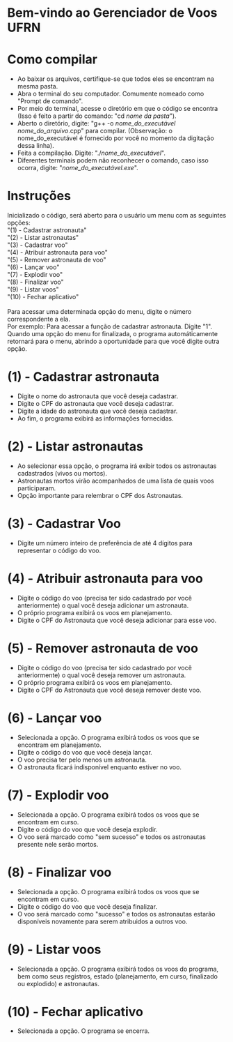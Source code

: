 Bem-vindo ao Gerenciador de Voos UFRN
=====================================

Como compilar
=============
- Ao baixar os arquivos, certifique-se que todos eles se encontram na mesma pasta.
- Abra o terminal do seu computador. Comumente nomeado como "Prompt de comando".
- Por meio do terminal, acesse o diretório em que o código se encontra (Isso é feito a partir do comando: "cd _nome da pasta_").
- Aberto o diretório, digite: "g++ -o _nome_do_executável_ _nome_do_arquivo_.cpp" para compilar. (Observação: o nome_do_executável é fornecido por você no momento da digitação dessa linha). 
- Feita a compilação. Digite: "./_nome_do_executável_".
- Diferentes terminais podem não reconhecer o comando, caso isso ocorra, digite: "_nome_do_executável.exe_". 

Instruções
==========
Inicializado o código, será aberto para o usuário um menu com as seguintes opções: <br />
"(1) - Cadastrar astronauta"<br />
"(2) - Listar astronautas"<br /> 
"(3) - Cadastrar voo" <br />
"(4) - Atribuir astronauta para voo"  <br />
"(5) - Remover astronauta de voo"<br />
"(6) - Lançar voo" <br />
"(7) - Explodir voo" <br />
"(8) - Finalizar voo"<br />
"(9) - Listar voos"<br />
"(10) - Fechar aplicativo"<br />
<br />
Para acessar uma determinada opção do menu, digite o número correspondente a ela.<br />
Por exemplo: Para acessar a função de cadastrar astronauta. Digite "1". <br />
Quando uma opção do menu for finalizada, o programa automáticamente retornará para o menu, abrindo a oportunidade para que você digite outra opção.

(1) - Cadastrar astronauta
==========================
- Digite o nome do astronauta que você deseja cadastrar.
- Digite o CPF do astronauta que você deseja cadastrar.
- Digite a idade do astronauta que você deseja cadastrar.
- Ao fim, o programa exibirá as informações fornecidas.
 
(2) - Listar astronautas
========================
- Ao selecionar essa opção, o programa irá exibir todos os astronautas cadastrados (vivos ou mortos).
- Astronautas mortos virão acompanhados de uma lista de quais voos participaram.
- Opção importante para relembrar o CPF dos Astronautas.

(3) - Cadastrar Voo
====================
- Digite um número inteiro de preferência de até 4 dígitos para representar o código do voo.

(4) - Atribuir astronauta para voo
==================================
- Digite o código do voo (precisa ter sido cadastrado por você anteriormente) o qual você deseja adicionar um astronauta.
- O próprio programa exibirá os voos em planejamento.
- Digite o CPF do Astronauta que você deseja adicionar para esse voo.

(5) - Remover astronauta de voo
================================
- Digite o código do voo (precisa ter sido cadastrado por você anteriormente) o qual você deseja remover um astronauta.
- O próprio programa exibirá os voos em planejamento.
- Digite o CPF do Astronauta que você deseja remover deste voo.

(6) - Lançar voo
================
- Selecionada a opção. O programa exibirá todos os voos que se encontram em planejamento.
- Digite o código do voo que você deseja lançar.
- O voo precisa ter pelo menos um astronauta.
- O astronauta ficará indisponível enquanto estiver no voo.

(7) - Explodir voo
==================
- Selecionada a opção. O programa exibirá todos os voos que se encontram em curso.
- Digite o código do voo que você deseja explodir.
- O voo será marcado como "sem sucesso" e todos os astronautas presente nele serão mortos.

(8) - Finalizar voo
===================
- Selecionada a opção. O programa exibirá todos os voos que se encontram em curso.
- Digite o código do voo que você deseja finalizar.
- O voo será marcado como "sucesso" e todos os astronautas estarão disponíveis novamente para serem atribuidos a outros voo.

(9) - Listar voos
=================
- Selecionada a opção. O programa exibirá todos os voos do programa, bem como seus registros, estado (planejamento, em curso, finalizado ou explodido) e astronautas.

(10) - Fechar aplicativo
========================
- Selecionada a opção. O programa se encerra.


